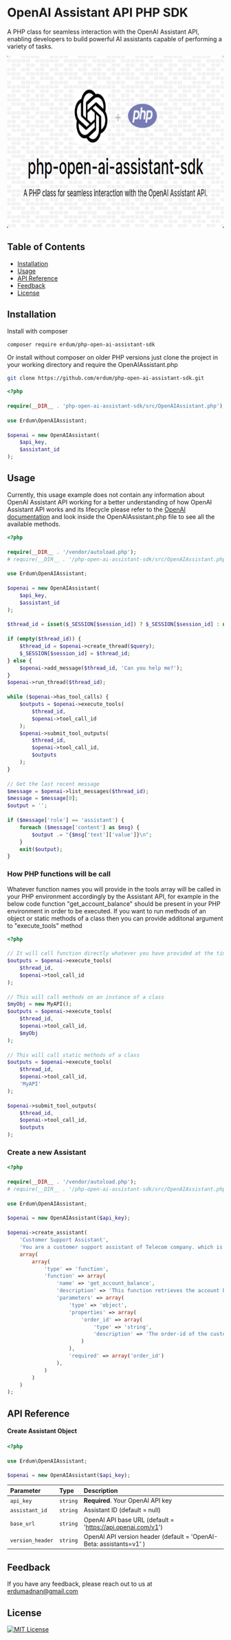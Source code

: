 
# OpenAI Assistant API PHP SDK

A PHP class for seamless interaction with the OpenAI Assistant API, enabling developers to build powerful AI assistants capable of performing a variety of tasks. <br>

<img width="800" height="400" src="banner.png" />

## Table of Contents

- [Installation](#installation)
- [Usage](#usage)
- [API Reference](#api-reference)
- [Feedback](#feedback)
- [License](#license)

## Installation

Install with composer

```bash
composer require erdum/php-open-ai-assistant-sdk
```

Or install without composer on older PHP versions just clone the project in your working directory and require the OpenAIAssistant.php
```bash
git clone https://github.com/erdum/php-open-ai-assistant-sdk.git
```

```php
<?php

require(__DIR__ . 'php-open-ai-assistant-sdk/src/OpenAIAssistant.php');

use Erdum\OpenAIAssistant;

$openai = new OpenAIAssistant(
    $api_key,
    $assistant_id
);
```
    
## Usage
Currently, this usage example does not contain any information about OpenAI Assistant API working for a better understanding of how OpenAI Assistant API works and its lifecycle please refer to the [OpenAI documentation](https://platform.openai.com/docs/assistants/how-it-works) and look inside the OpenAIAssistant.php file to see all the available methods.
```php
<?php

require(__DIR__ . '/vendor/autoload.php');
# require(__DIR__ . '/php-open-ai-assistant-sdk/src/OpenAIAssistant.php');

use Erdum\OpenAIAssistant;

$openai = new OpenAIAssistant(
    $api_key,
    $assistant_id
);

$thread_id = isset($_SESSION[$session_id]) ? $_SESSION[$session_id] : null;

if (empty($thread_id)) {
    $thread_id = $openai->create_thread($query);
    $_SESSION[$session_id] = $thread_id;
} else {
    $openai->add_message($thread_id, 'Can you help me?');
}
$openai->run_thread($thread_id);

while ($openai->has_tool_calls) {
    $outputs = $openai->execute_tools(
        $thread_id,
        $openai->tool_call_id
    );
    $openai->submit_tool_outputs(
        $thread_id,
        $openai->tool_call_id,
        $outputs
    );
}

// Get the last recent message
$message = $openai->list_messages($thread_id);
$message = $message[0];
$output = '';

if ($message['role'] == 'assistant') {
    foreach ($message['content'] as $msg) {
        $output .= "{$msg['text']['value']}\n";
    }
    exit($output);
}
```
### How PHP functions will be call

Whatever function names you will provide in the tools array will be called in your PHP environment accordingly by the Assistant API, for example in the below code function "get_account_balance" should be present in your PHP environment in order to be executed. If you want to run methods of an object or static methods of a class then you can provide additonal argument to "execute_tools" method 
```php
<?php

// It will call function directly whatever you have provided at the time of Assistant creation
$outputs = $openai->execute_tools(
    $thread_id,
    $openai->tool_call_id
);

// This will call methods on an instance of a class
$myObj = new MyAPI();
$outputs = $openai->execute_tools(
    $thread_id,
    $openai->tool_call_id,
    $myObj
);

// This will call static methods of a class
$outputs = $openai->execute_tools(
    $thread_id,
    $openai->tool_call_id,
    'MyAPI'
);

$openai->submit_tool_outputs(
    $thread_id,
    $openai->tool_call_id,
    $outputs
);
```
### Create a new Assistant
```php
<?php

require(__DIR__ . '/vendor/autoload.php');
# require(__DIR__ . '/php-open-ai-assistant-sdk/src/OpenAIAssistant.php');

use Erdum\OpenAIAssistant;

$openai = new OpenAIAssistant($api_key);

$openai->create_assistant(
    'Customer Support Assistant',
    'You are a customer support assistant of Telecom company. which is a wholesale DID numbers marketplace. You have to greet the customers and ask them how you can help them then understand their query and do the required operation. The functions and tools my required order-id in the arguments but don not ask the customers to provide their order-id because order-id will be included automatically to function calls.',
    array(
        array(
            'type' => 'function',
            'function' => array(
                'name' => 'get_account_balance',
                'description' => 'This function retrieves the account balance of the customer with the provided order-id.',
                'parameters' => array(
                    'type' => 'object',
                    'properties' => array(
                        'order_id' => array(
                            'type' => 'string',
                            'description' => 'The order-id of the customer.'
                        )
                    ),
                    'required' => array('order_id')
                ),
            )
        )
    )
);
```
## API Reference

#### Create Assistant Object

```php
<?php

use Erdum\OpenAIAssistant;

$openai = new OpenAIAssistant($api_key);
```

| Parameter      | Type     | Description                                 |
| :------------- | :------- | :----------                                 |
| `api_key`      | `string` | **Required**. Your OpenAI API key           |
| `assistant_id` | `string` | Assistant ID (default = null)               |
| `base_url`     | `string` | OpenAI API base URL (default = 'https://api.openai.com/v1') |
| `version_header` | `string` | OpenAI API version header (default = 'OpenAI-Beta: assistants=v1' ) |

## Feedback

If you have any feedback, please reach out to us at erdumadnan@gmail.com

## License
[![MIT License](https://img.shields.io/badge/License-MIT-green.svg)](https://choosealicense.com/licenses/mit/)
